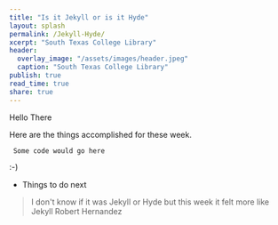 ```yaml
---
title: "Is it Jekyll or is it Hyde"
layout: splash
permalink: /Jekyll-Hyde/
xcerpt: "South Texas College Library"
header:
  overlay_image: "/assets/images/header.jpeg"
  caption: "South Texas College Library"
publish: true
read_time: true
share: true
---
```


Hello There

Here are the things accomplished for these week.

` Some code would go here`

:-)

* Things to do next

> I don't know if it was Jekyll or Hyde but this week it felt more like Jekyll
>                                   Robert Hernandez